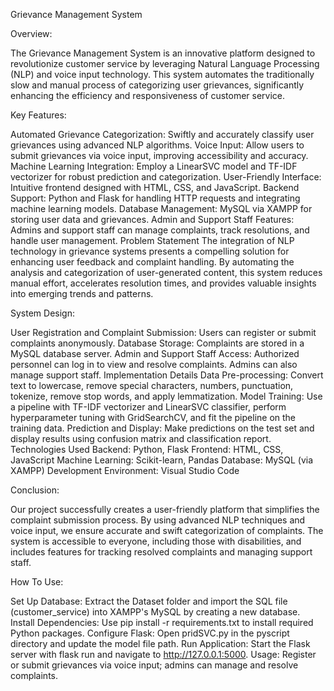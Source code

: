 Grievance Management System

Overview:

The Grievance Management System is an innovative platform designed to revolutionize customer service by leveraging Natural Language Processing (NLP) and voice input technology. This system automates the traditionally slow and manual process of categorizing user grievances, significantly enhancing the efficiency and responsiveness of customer service.

Key Features:

Automated Grievance Categorization: Swiftly and accurately classify user grievances using advanced NLP algorithms.
Voice Input: Allow users to submit grievances via voice input, improving accessibility and accuracy.
Machine Learning Integration: Employ a LinearSVC model and TF-IDF vectorizer for robust prediction and categorization.
User-Friendly Interface: Intuitive frontend designed with HTML, CSS, and JavaScript.
Backend Support: Python and Flask for handling HTTP requests and integrating machine learning models.
Database Management: MySQL via XAMPP for storing user data and grievances.
Admin and Support Staff Features: Admins and support staff can manage complaints, track resolutions, and handle user management.
Problem Statement
The integration of NLP technology in grievance systems presents a compelling solution for enhancing user feedback and complaint handling. By automating the analysis and categorization of user-generated content, this system reduces manual effort, accelerates resolution times, and provides valuable insights into emerging trends and patterns.

System Design:

User Registration and Complaint Submission: Users can register or submit complaints anonymously.
Database Storage: Complaints are stored in a MySQL database server.
Admin and Support Staff Access: Authorized personnel can log in to view and resolve complaints. Admins can also manage support staff.
Implementation Details
Data Pre-processing: Convert text to lowercase, remove special characters, numbers, punctuation, tokenize, remove stop words, and apply lemmatization.
Model Training: Use a pipeline with TF-IDF vectorizer and LinearSVC classifier, perform hyperparameter tuning with GridSearchCV, and fit the pipeline on the training data.
Prediction and Display: Make predictions on the test set and display results using confusion matrix and classification report.
Technologies Used
Backend: Python, Flask
Frontend: HTML, CSS, JavaScript
Machine Learning: Scikit-learn, Pandas
Database: MySQL (via XAMPP)
Development Environment: Visual Studio Code

Conclusion:

Our project successfully creates a user-friendly platform that simplifies the complaint submission process. By using advanced NLP techniques and voice input, we ensure accurate and swift categorization of complaints. The system is accessible to everyone, including those with disabilities, and includes features for tracking resolved complaints and managing support staff.



How To Use:

Set Up Database: Extract the Dataset folder and import the SQL file (customer_service) into XAMPP's MySQL by creating a new database.
Install Dependencies: Use pip install -r requirements.txt to install required Python packages.
Configure Flask: Open pridSVC.py in the pyscript directory and update the model file path.
Run Application: Start the Flask server with flask run and navigate to http://127.0.0.1:5000.
Usage: Register or submit grievances via voice input; admins can manage and resolve complaints.
